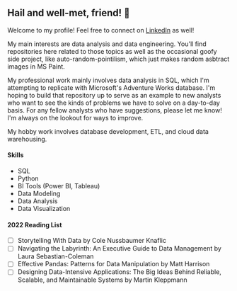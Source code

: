 ## Hail and well-met, friend! 👋

Welcome to my profile!  Feel free to connect on [LinkedIn](https://www.linkedin.com/in/alec-dutcher-650b36124/) as well! 

My main interests are data analysis and data engineering.  You'll find repositories here related to those topics as well as the occasional goofy side project, like auto-random-pointilism, which just makes random asbtract images in MS Paint.  

My professional work mainly involves data analysis in SQL, which I'm attempting to replicate with Microsoft's Adventure Works database.  I'm hoping to build that repository up to serve as an example to new analysts who want to see the kinds of problems we have to solve on a day-to-day basis.  For any fellow analysts who have suggestions, please let me know!  I'm always on the lookout for ways to improve.  

My hobby work involves database development, ETL, and cloud data warehousing.

#### **Skills**
- SQL
- Python
- BI Tools (Power BI, Tableau)
- Data Modeling
- Data Analysis
- Data Visualization

#### **2022 Reading List**

- [ ] Storytelling With Data by Cole Nussbaumer Knaflic
- [ ] Navigating the Labyrinth: An Executive Guide to Data Management by Laura Sebastian-Coleman
- [ ] Effective Pandas: Patterns for Data Manipulation by Matt Harrison
- [ ] Designing Data-Intensive Applications: The Big Ideas Behind Reliable, Scalable, and Maintainable Systems by Martin Kleppmann

<!--
**aidutcher/aidutcher** is a ✨ _special_ ✨ repository because its `README.md` (this file) appears on your GitHub profile.

Here are some ideas to get you started:

- 🔭 I’m currently working on ...
- 🌱 I’m currently learning ...
- 👯 I’m looking to collaborate on ...
- 🤔 I’m looking for help with ...
- 💬 Ask me about ...
- 📫 How to reach me: ...
- 😄 Pronouns: ...
- ⚡ Fun fact: ...
-->
